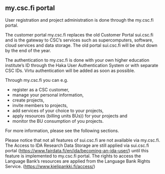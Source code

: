 ## my.csc.fi portal
User registration and project administration is done through the my.csc.fi portal.

The customer portal my.csc.fi replaces the old Customer Portal sui.csc.fi and is the gateway to CSC’s services such as supercomputers, software, cloud services and data storage. The old portal sui.csc.fi will be shut down by the end of the year.

The authentication to my.csc.fi is done with your own higher education institute’s ID through the Haka User Authentication System or with separate CSC IDs. Virtu authentication will be added as soon as possible. 

Through my.csc.fi you can e.g.
* register as a CSC customer, 
* manage your personal information,
* create projects, 
* invite members to projects,
* add services of your choice to your projects,
* apply resources (billing units BUs)) for your projects and
* monitor the BU consumption of you projects.

For more information, please see the following sections.

Please notice that not all features of sui.csc.fi are not available via my.csc.fi. The Access to IDA Research Data Storage are still applied via sui.csc.fi portal (https://www.fairdata.fi/en/ida/becoming-an-ida-user/) until this feature is implemented to my.csc.fi portal. The rights to access the Language Bank’s resources are applied from the Language Bank Rights Service. (https://www.kielipankki.fi/access/)
